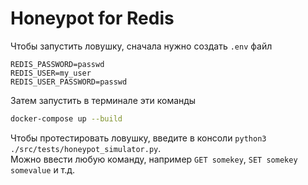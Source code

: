 # Honeypot for Redis

Чтобы запустить ловушку, сначала нужно создать `.env` файл
```.env
REDIS_PASSWORD=passwd
REDIS_USER=my_user
REDIS_USER_PASSWORD=passwd
```

Затем запустить в терминале эти команды
```sh
docker-compose up --build
```
Чтобы протестировать ловушку, введите в консоли `python3 ./src/tests/honeypot_simulator.py`. <br/> 
Можно ввести любую команду, например `GET somekey`, `SET somekey somevalue` и т.д.